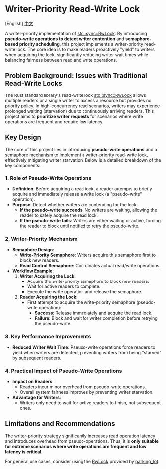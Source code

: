 # Writer-Priority Read-Write Lock

[English] [中文](./README_CN.md)

A writer-priority implementation of [std::sync::RwLock](https://doc.rust-lang.org/std/sync/struct.RwLock.html). By introducing **pseudo-write operations to detect writer contention** and **semaphore-based priority scheduling**, this project implements a writer-priority read-write lock. The core idea is to make readers proactively "yield" to writers when acquiring the lock, significantly reducing writer wait times while balancing fairness between read and write operations.

## Problem Background: Issues with Traditional Read-Write Locks

The Rust standard library's read-write lock [std::sync::RwLock](https://doc.rust-lang.org/std/sync/struct.RwLock.html) allows multiple readers or a single writer to access a resource but provides no priority policy. In high-concurrency read scenarios, writers may experience prolonged waiting (starvation) due to continuously arriving readers. This project aims to **prioritize writer requests** for scenarios where write operations are frequent and require low latency.

## Key Design

The core of this project lies in introducing **pseudo-write operations** and a semaphore mechanism to implement a writer-priority read-write lock, effectively mitigating writer starvation. Below is a detailed breakdown of the key components:

### 1. Role of Pseudo-Write Operations

- **Definition**: Before acquiring a read lock, a reader attempts to briefly acquire and immediately release a write lock (a "pseudo-write" operation).
- **Purpose**: Detect whether writers are contending for the lock:
  - **If the pseudo-write succeeds**: No writers are waiting, allowing the reader to safely acquire the read lock.
  - **If the pseudo-write fails**: Writers are either waiting or active, forcing the reader to block until notified to retry the pseudo-write.

### 2. Writer-Priority Mechanism

- **Semaphore Design**:
  - **Write-Priority Semaphore**: Writers acquire this semaphore first to block new readers.
  - **Read Control Semaphore**: Coordinates actual read/write operations.
- **Workflow Example**:
  1. **Writer Acquiring the Lock**:
     - Acquire the write-priority semaphore to block new readers.
     - Wait for active readers to complete.
     - Execute the write operation and release the semaphore.
  2. **Reader Acquiring the Lock**:
     - First attempt to acquire the write-priority semaphore (pseudo-write operation):
       - **Success**: Release immediately and acquire the read lock.
       - **Failure**: Block and wait for writer completion before retrying the pseudo-write.

### 3. Key Performance Improvements

- **Reduced Writer Wait Time**: Pseudo-write operations force readers to yield when writers are detected, preventing writers from being "starved" by subsequent readers.

### 4. Practical Impact of Pseudo-Write Operations

- **Impact on Readers**:
  - Readers incur minor overhead from pseudo-write operations.
  - Overall system fairness improves by preventing writer starvation.
- **Advantage for Writers**:
  - Writers only need to wait for active readers to finish, not subsequent ones.

## Limitations and Recommendations

The writer-priority strategy significantly increases read operation latency and introduces overhead from pseudo-operations. Thus, it is **only suitable for extreme scenarios where write operations are frequent and low latency is critical**.

For general use cases, consider using the [RwLock](https://docs.rs/parking_lot/latest/parking_lot/type.RwLock.html) provided by [parking_lot](https://lib.rs/crates/parking_lot).